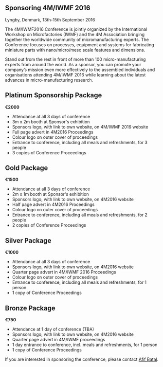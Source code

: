 ## Sponsoring 4M/IWMF 2016

Lyngby, Denmark, 13th-15th September 2016

The 4M/IWMF2016 Conference is jointly organized by the International Workshop on Microfactories (IWMF) and the 4M Association bringing together the worldwide
community of micromanufacturing experts. The Conference focuses on processes, equipment and systems for fabricating miniature parts with nano/micro/meso scale features and
dimensions.

Stand out from the rest in front of more than 100 micro-manufacturing experts from around the world. As a sponsor, you can promote your company’s mission even more effectively to the assembled individuals and organisations attending 4M/IWMF 2016 while learning about the latest advances in micro-manufacturing research.
<!--break-->
## Platinum Sponsorship Package

**€2000**

* Attendance at all 3 days of conference  
* 3m x 2m booth at Sponsor's exhibition    
* Sponsors logo, with link to own website, on 4M/IWMF 2016 website
* Full page advert in 4M2016 Proceedings
* Colour logo on outer cover of proceedings
* Entrance to conference, including all meals and refreshments, for 3 people
* 3 copies of Conference Proceedings

## Gold Package

**€1500**

* Attendance at all 3 days of conference  
* 2m x 1m booth at Sponsor's exhibition  
* Sponsors logo, with link to own website, on 4M2016 website  
* Half page advert in 4M2016 Proceedings
* Colour logo on outer cover of proceedings
* Entrance to conference, including all meals and refreshments, for 2 people
* 2 copies of Conference Proceedings


## Silver Package

**€1000**

* Attendance at all 3 days of conference  
* Sponsors logo, with link to own website, on 4M2016 website  
* Quarter page advert in 4M/IWMF 2016 Proceedings
* Colour logo on outer cover of proceedings
* Entrance to conference, including all meals and refreshments, for 1 person
* 1 copy of Conference Proceedings  
  
## Bronze Package

**€750**

* Attendance at 1 day of conference (TBA)  
* Sponsors logo, with link to own website, on 4M2016 website  
* Quarter page advert in 4M/IWMF proceedings
* 1 day entrance to conference, incl. meals and refreshments, for 1 person
* 1 copy of Conference Proceedings  


If you are interested in sponsoring the conference, please contact [Afif Batal](mailto:a.batal@bham.ac.uk).